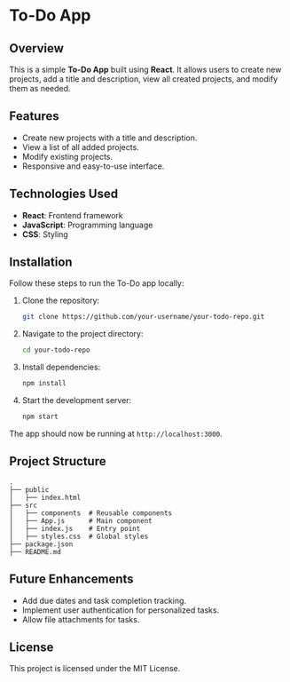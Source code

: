 # To-Do App

## Overview
This is a simple **To-Do App** built using **React**. It allows users to create new projects, add a title and description, view all created projects, and modify them as needed.

## Features
- Create new projects with a title and description.
- View a list of all added projects.
- Modify existing projects.
- Responsive and easy-to-use interface.

## Technologies Used
- **React**: Frontend framework
- **JavaScript**: Programming language
- **CSS**: Styling

## Installation
Follow these steps to run the To-Do app locally:

1. Clone the repository:
   ```sh
   git clone https://github.com/your-username/your-todo-repo.git
   ```
2. Navigate to the project directory:
   ```sh
   cd your-todo-repo
   ```
3. Install dependencies:
   ```sh
   npm install
   ```
4. Start the development server:
   ```sh
   npm start
   ```

The app should now be running at `http://localhost:3000`.

## Project Structure
```
.
├── public
│   ├── index.html
├── src
│   ├── components  # Reusable components
│   ├── App.js      # Main component
│   ├── index.js    # Entry point
│   ├── styles.css  # Global styles
├── package.json
├── README.md
```

## Future Enhancements
- Add due dates and task completion tracking.
- Implement user authentication for personalized tasks.
- Allow file attachments for tasks.

## License
This project is licensed under the MIT License.

